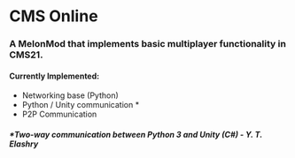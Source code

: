 # CMS Online

### A MelonMod that implements basic multiplayer functionality in CMS21.

#### Currently Implemented:
- Networking base (Python)
- Python / Unity communication *
- P2P Communication


##### *Two-way communication between Python 3 and Unity (C#) - Y. T. Elashry
